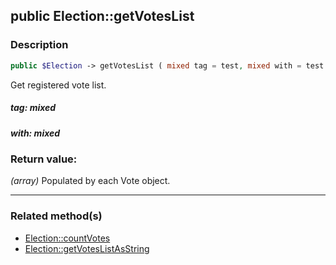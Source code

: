 ## public Election::getVotesList

### Description    

```php
public $Election -> getVotesList ( mixed tag = test, mixed with = test )
```

Get registered vote list.    


##### **tag:** *mixed*   
    



##### **with:** *mixed*   
    



### Return value:   

*(array)* Populated by each Vote object.


---------------------------------------

### Related method(s)      

* [Election::countVotes](../Election%20Class/public%20Election--countVotes.md)    
* [Election::getVotesListAsString](../Election%20Class/public%20Election--getVotesListAsString.md)    
